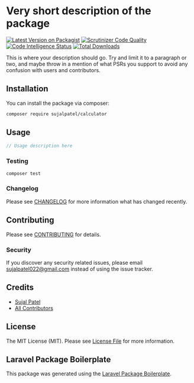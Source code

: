# Very short description of the package

[![Latest Version on Packagist](https://img.shields.io/packagist/v/sujalpatel/calculator.svg?style=flat-square)](https://packagist.org/packages/sujalpatel/calculator)
[![Scrutinizer Code Quality](https://scrutinizer-ci.com/g/sujalpatel2209/calculator_package/badges/quality-score.png?b=master)](https://scrutinizer-ci.com/g/sujalpatel2209/calculator_package/?branch=master)
[![Code Intelligence Status](https://scrutinizer-ci.com/g/sujalpatel2209/calculator_package/badges/code-intelligence.svg?b=master)](https://scrutinizer-ci.com/code-intelligence)
[![Total Downloads](https://img.shields.io/packagist/dt/sujalpatel/calculator.svg?style=flat-square)](https://packagist.org/packages/sujalpatel/calculator)

This is where your description should go. Try and limit it to a paragraph or two, and maybe throw in a mention of what PSRs you support to avoid any confusion with users and contributors.

## Installation

You can install the package via composer:

```bash
composer require sujalpatel/calculator
```

## Usage

``` php
// Usage description here
```

### Testing

``` bash
composer test
```

### Changelog

Please see [CHANGELOG](CHANGELOG.md) for more information what has changed recently.

## Contributing

Please see [CONTRIBUTING](CONTRIBUTING.md) for details.

### Security

If you discover any security related issues, please email sujalpatel022@gmail.com instead of using the issue tracker.

## Credits

- [Sujal Patel](https://github.com/sujalpatel)
- [All Contributors](../../contributors)

## License

The MIT License (MIT). Please see [License File](LICENSE.md) for more information.

## Laravel Package Boilerplate

This package was generated using the [Laravel Package Boilerplate](https://laravelpackageboilerplate.com).